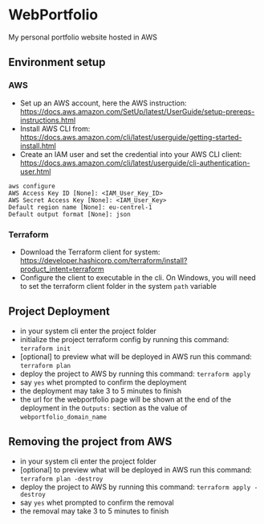 # WebPortfolio
My personal portfolio website hosted in AWS


## Environment setup

### AWS
   - Set up an AWS account, here the AWS instruction: https://docs.aws.amazon.com/SetUp/latest/UserGuide/setup-prereqs-instructions.html
   - Install AWS CLI from: https://docs.aws.amazon.com/cli/latest/userguide/getting-started-install.html
   - Create an IAM user and set the credential into your AWS CLI client: https://docs.aws.amazon.com/cli/latest/userguide/cli-authentication-user.html

``` 
aws configure
AWS Access Key ID [None]: <IAM_User_Key_ID>
AWS Secret Access Key [None]: <IAM_User_Key>
Default region name [None]: eu-centrel-1
Default output format [None]: json
```

### Terraform
   - Download the Terraform client for system: https://developer.hashicorp.com/terraform/install?product_intent=terraform
   - Configure the client to executable in the cli. On Windows, you will need to set the terraform client folder in the system `path` variable



## Project Deployment
   - in your system cli enter the project folder
   - initialize the project terraform config by running this command: `terraform init`
   - [optional] to preview what will be deployed in AWS run this command: `terraform plan`
   - deploy the project to AWS by running this command: `terraform apply`
   - say `yes` whet prompted to confirm the deployment
   - the deployment may take 3 to 5 minutes to finish
   - the url for the webportfolio page will be shown at the end of the deployment in the `Outputs:` section as the value of `webportfolio_domain_name` 

## Removing the project from AWS
   - in your system cli enter the project folder
   - [optional] to preview what will be deployed in AWS run this command: `terraform plan -destroy`
   - deploy the project to AWS by running this command: `terraform apply -destroy`
   - say `yes` whet prompted to confirm the removal
   - the removal may take 3 to 5 minutes to finish